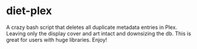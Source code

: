 # diet-plex
A crazy bash script that deletes all duplicate metadata entries in Plex. Leaving only the display cover and art intact and downsizing the db. This is great for users with huge libraries. Enjoy!
